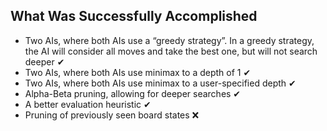 ## What Was Successfully Accomplished
* Two AIs, where both AIs use a “greedy strategy”.  In a greedy strategy, the AI will consider all moves and take the best one, but will not search deeper ✔
* Two AIs, where both AIs use minimax to a depth of 1 ✔
* Two AIs, where both AIs use minimax to a user-specified depth ✔
* Alpha-Beta pruning, allowing for deeper searches ✔
* A better evaluation heuristic ✔
* Pruning of previously seen board states ❌
